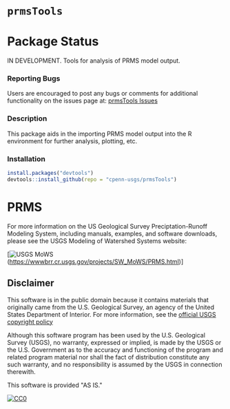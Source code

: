 `prmsTools`
===========
# Package Status
IN DEVELOPMENT. Tools for analysis of PRMS model output.
### Reporting Bugs
Users are encouraged to post any bugs or comments for additional functionality on the issues page at:
[prmsTools Issues](https://github.com/cpenn-usgs/prmsTools/issues)

### Description
This package aids in the importing PRMS model output into the R environment for further analysis, plotting, etc.

### Installation
```R
install.packages("devtools")
devtools::install_github(repo = "cpenn-usgs/prmsTools")
```
# PRMS
For more information on the US Geological Survey Preciptation-Runoff Modeling System,
including manuals, examples, and software downloads, please see the USGS Modeling of Watershed Systems website:

[![USGS MoWS](vignetts/mows.png)(https://wwwbrr.cr.usgs.gov/projects/SW_MoWS/PRMS.html)]

## Disclaimer
This software is in the public domain because it contains materials that originally came from the U.S. Geological Survey, an agency of the United States Department of Interior. For more information, see the [official USGS copyright policy](https://www2.usgs.gov/visual-id/credit_usgs.html#copyright)

Although this software program has been used by the U.S. Geological Survey (USGS), no warranty, expressed or implied, is made by the USGS or the U.S. Government as to the accuracy and functioning of the program and related program material nor shall the fact of distribution constitute any such warranty, and no responsibility is assumed by the USGS in connection therewith.

This software is provided "AS IS."

 [![CC0](http://i.creativecommons.org/p/zero/1.0/88x31.png)](http://creativecommons.org/publicdomain/zero/1.0/)
 